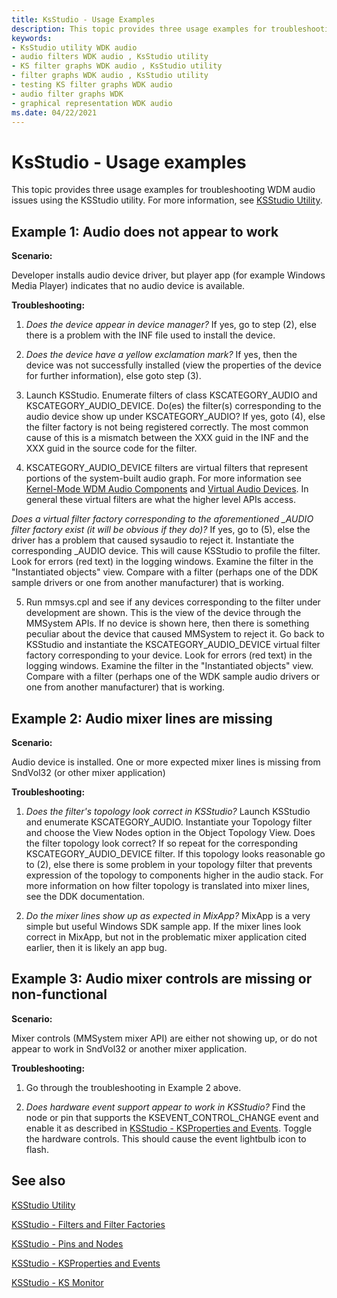 ```yaml
---
title: KsStudio - Usage Examples
description: This topic provides three usage examples for troubleshooting WDM audio issues using  the KSStudio utility.
keywords:
- KsStudio utility WDK audio
- audio filters WDK audio , KsStudio utility
- KS filter graphs WDK audio , KsStudio utility
- filter graphs WDK audio , KsStudio utility
- testing KS filter graphs WDK audio
- audio filter graphs WDK
- graphical representation WDK audio
ms.date: 04/22/2021
---
```


# KsStudio - Usage examples

This topic provides three usage examples for troubleshooting WDM audio issues using  the KSStudio utility. For more information, see [KSStudio Utility](ksstudio-utility.md).

## Example 1: Audio does not appear to work 

**Scenario:** 

Developer installs audio device driver, but player app (for example Windows Media Player) indicates that no audio device is available. 

**Troubleshooting:** 

1) *Does the device appear in device manager?* If yes, go to step (2), else there is a problem with the INF file used to install the device. 

2) *Does the device have a yellow exclamation mark?* If yes, then the device was not successfully installed (view the properties of the device for further information), else goto step (3). 

3) Launch KSStudio. Enumerate filters of class KSCATEGORY_AUDIO and KSCATEGORY_AUDIO_DEVICE. Do(es) the filter(s) corresponding to the audio device show up under KSCATEGORY_AUDIO? If yes, goto (4), else the filter factory is not being registered correctly. The most common cause of this is a mismatch between the XXX guid in the INF and the XXX guid in the source code for the filter. 

4) KSCATEGORY_AUDIO_DEVICE filters are virtual filters that represent portions of the system-built audio graph. For more information see [Kernel-Mode WDM Audio Components](kernel-mode-wdm-audio-components.md) and [Virtual Audio Devices](virtual-audio-devices.md). In general these virtual filters are what the higher level APIs access. 

*Does a virtual filter factory corresponding to the aforementioned _AUDIO filter factory exist (it will be obvious if they do)?* If yes, go to (5), else the driver has a problem that caused sysaudio to reject it. Instantiate the corresponding _AUDIO device. This will cause KSStudio to profile the filter. Look for errors (red text) in the logging windows. Examine the filter in the "Instantiated objects" view. Compare with a filter (perhaps one of the DDK sample drivers or one from another manufacturer) that is working. 

5) Run mmsys.cpl and see if any devices corresponding to the filter under development are shown. This is the view of the device through the MMSystem APIs. If no device is shown here, then there is something peculiar about the device that caused MMSystem to reject it. Go back to KSStudio and instantiate the KSCATEGORY_AUDIO_DEVICE virtual filter factory corresponding to your device. Look for errors (red text) in the logging windows. Examine the filter in the "Instantiated objects" view. Compare with a filter (perhaps one of the WDK sample audio drivers or one from another manufacturer) that is working. 

## Example 2: Audio mixer lines are missing 

**Scenario:** 

Audio device is installed. One or more expected mixer lines is missing from SndVol32 (or other mixer application) 

**Troubleshooting:** 

1) *Does the filter's topology look correct in KSStudio?* Launch KSStudio and enumerate KSCATEGORY_AUDIO. Instantiate your Topology filter and choose the View Nodes option in the Object Topology View. Does the filter topology look correct? If so repeat for the corresponding KSCATEGORY_AUDIO_DEVICE filter. If this topology looks reasonable go to (2), else there is some problem in your topology filter that prevents expression of the topology to components higher in the audio stack. For more information on how filter topology is translated into mixer lines, see the DDK documentation. 

2) *Do the mixer lines show up as expected in MixApp?* MixApp is a very simple but useful Windows SDK sample app. If the mixer lines look correct in MixApp, but not in the problematic mixer application cited earlier, then it is likely an app bug. 

## Example 3: Audio mixer controls are missing or non-functional 

**Scenario:** 

Mixer controls (MMSystem mixer API) are either not showing up, or do not appear to work in SndVol32 or another mixer application. 

**Troubleshooting:** 

1) Go through the troubleshooting in Example 2 above. 

2) *Does hardware event support appear to work in KSStudio?* Find the node or pin that supports the KSEVENT_CONTROL_CHANGE event and enable it as described in [KSStudio - KSProperties and Events](ksstudio-utility-ksproperties-and-events.md). Toggle the hardware controls. This should cause the event lightbulb icon to flash. 


## See also

[KSStudio Utility](ksstudio-utility.md)

[KSStudio - Filters and Filter Factories](ksstudio-utility-filters-and-filter-factories.md)

[KSStudio - Pins and Nodes](ksstudio-utility-pins-and-nodes.md)

[KSStudio - KSProperties and Events](ksstudio-utility-ksproperties-and-events.md)

[KSStudio - KS Monitor](ksstudio-utility-ks-monitor.md)

 




